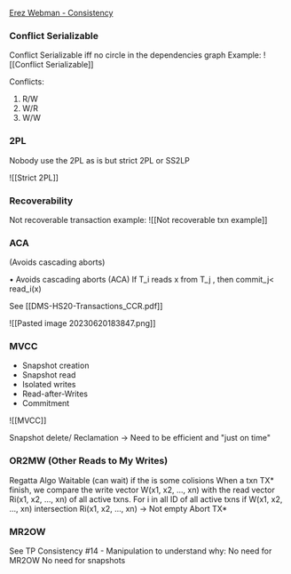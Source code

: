[Erez Webman - Consistency](https://drive.google.com/drive/u/0/folders/19CbACTV4c2beowEvOGm0z8gwj8oCnfmh "https://drive.google.com/drive/u/0/folders/19CbACTV4c2beowEvOGm0z8gwj8oCnfmh")

### Conflict Serializable

Conflict Serializable iff no circle in the dependencies graph
Example:
![[Conflict Serializable]]

Conflicts:
1. R/W
2. W/R
3. W/W

### 2PL 
Nobody use the 2PL as is but strict 2PL or SS2LP

![[Strict 2PL]]

### Recoverability

Not recoverable transaction example:
![[Not recoverable txn example]]

### ACA
(Avoids cascading aborts)

• Avoids cascading aborts (ACA)
If T_i reads x from T_j , then commit_j< read_i(x)

See [[DMS-HS20-Transactions_CCR.pdf]]

![[Pasted image 20230620183847.png]]


### MVCC

- Snapshot creation
- Snapshot read
- Isolated writes
- Read-after-Writes
- Commitment

![[MVCC]]

Snapshot delete/ Reclamation -> Need to be efficient and "just on time"


### OR2MW (Other Reads to My Writes)
Regatta Algo
Waitable (can wait) if the is some colisions
When a txn TX* finish, we compare the write vector W(x1, x2, ..., xn) with the read vector Ri(x1, x2, ..., xn) of all active txns.
For i in all ID of all active txns
	if W(x1, x2, ..., xn) intersection Ri(x1, x2, ..., xn) -> Not empty
		Abort TX*

### MR2OW
See TP Consistency #14 - Manipulation to understand why:
No need for MR2OW
No need for snapshots



